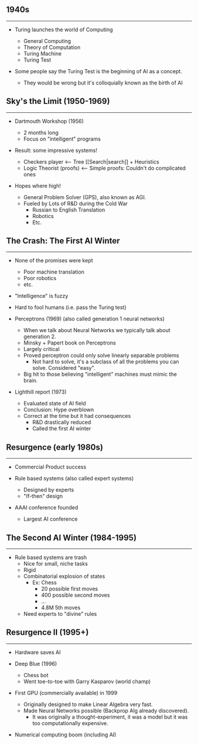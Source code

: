 ## 1940s
---
 - Turing launches the world of Computing
	 - General Computing
	 - Theory of Computation
	 - Turing Machine
	 - Turing Test

- Some people say the Turing Test is the beginning of AI as a concept.
	- They would be wrong but it's colloquially known as the birth of AI

## Sky's the Limit (1950-1969)
---
- Dartmouth Workshop (1956)
	- 2 months long
	- Focus on "intelligent" programs

- Result: some impressive systems!
	- Checkers player <-- Tree [[Search|search]] + Heuristics
	- Logic Theorist (proofs) <-- Simple proofs: Couldn't do complicated ones

- Hopes where high!
	- General Problem Solver (GPS), also known as AGI.
	- Fueled by Lots of R&D during the Cold War
		- Russian to English Translation
		- Robotics
		- Etc.

## The Crash: The First AI Winter
---
- None of the promises were kept
	- Poor machine translation
	- Poor robotics
	- etc.

- "Intelligence" is fuzzy
- Hard to fool humans (i.e. pass the Turing test)

- Perceptrons (1969) (also called generation 1 neural networks)
	- When we talk about Neural Networks we typically talk about generation 2.
	- Minsky  + Papert book on Perceptrons
	- Largely critical
	- Proved perceptron could only solve linearly separable problems
		- Not hard to solve, it's a subclass of all the problems you can solve. Considered "easy".
	- Big hit to those believing "intelligent" machines must mimic the brain.

- Lighthill report (1973)
	- Evaluated state of AI field
	- Conclusion: Hype overblown
	- Correct at the time but it had consequences
		- R&D drastically reduced
		- Called the first AI winter

## Resurgence (early 1980s)
---
- Commercial Product success
- Rule based systems (also called expert systems)
	- Designed by experts
	- "If-then" design

- AAAI conference founded
	- Largest AI conference

## The Second AI Winter (1984-1995)
---
- Rule based systems are trash
	- Nice for small, niche tasks
	- Rigid
	- Combinatorial explosion of states
		- Ex: Chess
			- 20 possible first moves
			- 400 possible second moves
			- ...
			- 4.8M 5th moves
	- Need experts to "divine" rules

## Resurgence II (1995+)
---
- Hardware saves AI
- Deep Blue (1996)
	- Chess bot
	- Went toe-to-toe with Garry Kasparov (world champ)

- First GPU (commercially available) in 1999
	- Originally designed to make Linear Algebra very fast.
	- Made Neural Networks possible (Backprop Alg already discovered).
		- It was originally a thought-experiment, it was a model but it was too computationally expensive.

- Numerical computing boom (including AI)
